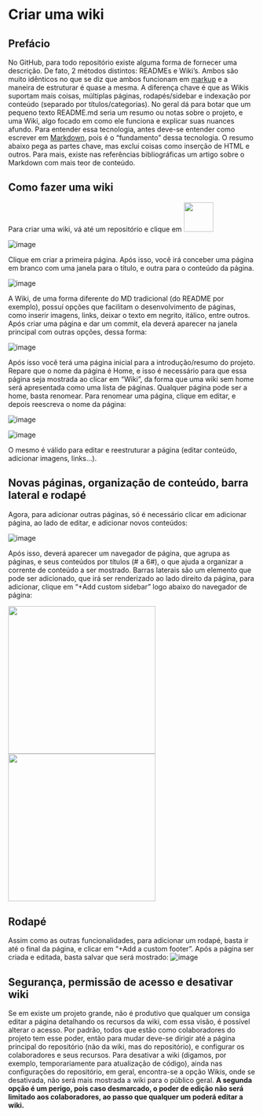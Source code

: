 # Criar uma wiki

## Prefácio

No GitHub, para todo repositório existe alguma forma de fornecer uma descrição. De fato, 2 métodos distintos: READMEs e Wiki’s. Ambos são muito idênticos no que se diz que ambos funcionam em [markup](Como-escrever-em-MarkDown "markup") e a maneira de estruturar é quase a mesma.
A diferença chave é que as Wikis suportam mais coisas, múltiplas páginas, rodapés/sidebar e indexação por conteúdo (separado por títulos/categorias). No geral dá para botar que um pequeno texto README.md seria um resumo ou notas sobre o projeto, e uma Wiki, algo focado em como ele funciona e explicar suas nuances afundo.
Para entender essa tecnologia, antes deve-se entender como escrever em [Markdown](Como-escrever-em-MarkDown "Markdown"), pois é o “fundamento” dessa tecnologia. O resumo abaixo pega as partes chave, mas exclui coisas como inserção de HTML e outros. Para mais, existe nas referências bibliográficas um artigo sobre o Markdown com mais teor de conteúdo.

## Como fazer uma wiki  

Para criar uma wiki, vá até um repositório e clique em <img src="https://user-images.githubusercontent.com/78660963/173675597-0641c6e0-a778-498b-a774-c15d26041323.png" width = 60 height=auto>

![image](https://user-images.githubusercontent.com/78660963/173675719-8bfdd621-95e8-4b31-8151-18183f43aba8.png)

Clique em criar a primeira página. Após isso, você irá conceber uma página em branco com uma janela para o título, e outra para o conteúdo da página.

![image](https://user-images.githubusercontent.com/78660963/173675742-75294dbb-e5f8-4688-b0f4-6c2069adafc7.png)

A Wiki, de uma forma diferente do MD tradicional (do README por exemplo), possuí opções que facilitam o desenvolvimento de páginas, como inserir imagens, links, deixar o texto em negrito, itálico, entre outros. Após criar uma página e dar um commit, ela deverá aparecer na janela principal com outras opções, dessa forma:

![image](https://user-images.githubusercontent.com/78660963/173675776-2d4c1963-125e-445d-85b7-706820d5c721.png)

Após isso você terá uma página inicial para a introdução/resumo do projeto. Repare que o nome da página é Home, e isso é necessário para que essa página seja mostrada ao clicar em “Wiki”, da forma que uma wiki sem home será apresentada como uma lista de páginas. Qualquer página pode ser a home, basta renomear. Para renomear uma página, clique em editar, e depois reescreva o nome da página:

![image](https://user-images.githubusercontent.com/78660963/173675796-87befc9a-e847-45f7-b70d-cd92a2009f0c.png)

![image](https://user-images.githubusercontent.com/78660963/173675803-6077046b-16bf-44b5-b81e-bc0ff8ea9601.png)

O mesmo é válido para editar e reestruturar a página (editar conteúdo, adicionar imagens, links...).

## Novas páginas, organização de conteúdo, barra lateral e rodapé  

Agora, para adicionar outras páginas, só é necessário clicar em adicionar página, ao lado de editar, e adicionar novos conteúdos:

![image](https://user-images.githubusercontent.com/78660963/173675852-d36e3b99-599b-49d1-91fa-c22f0fd22968.png)

Após isso, deverá aparecer um navegador de página, que agrupa as páginas, e seus conteúdos por títulos (# a 6#), o que ajuda a organizar a corrente de conteúdo a ser mostrado.
Barras laterais são um elemento que pode ser adicionado, que irá ser renderizado ao lado direito da página, para adicionar, clique em “+Add custom sidebar” logo abaixo do navegador de página:

<img src="https://user-images.githubusercontent.com/78660963/173675877-8ab8991e-f3a6-4503-b49b-25e10ada3b02.png" width="300" height=auto>

<img src="https://user-images.githubusercontent.com/78660963/173675895-d91431e0-2504-4026-ac64-0d3a9e3eb1de.png" width="300" height=auto>

## Rodapé

Assim como as outras funcionalidades, para adicionar um rodapé, basta ir até o final da página, e clicar em “+Add a custom footer”. Após a página ser criada e editada, basta salvar que será mostrado:
![image](https://user-images.githubusercontent.com/78660963/173676042-0b8ea2f4-eb48-417f-978a-09567d971dde.png)

## Segurança, permissão de acesso e desativar wiki

Se em existe um projeto grande, não é produtivo que qualquer um consiga editar a página detalhando os recursos da wiki, com essa visão, é possível alterar o acesso. Por padrão, todos que estão como colaboradores do projeto tem esse poder, então para mudar deve-se dirigir até a página principal do repositório (não da wiki, mas do repositório), e configurar os colaboradores e seus recursos. Para desativar a wiki (digamos, por exemplo, temporariamente para atualização de código), ainda nas configurações do repositório, em geral, encontra-se a opção Wikis, onde se desativada, não será mais mostrada a wiki para o público geral. **A segunda opção é um perigo, pois caso desmarcado, o poder de edição não será limitado aos colaboradores, ao passo que qualquer um poderá editar a wiki.**

